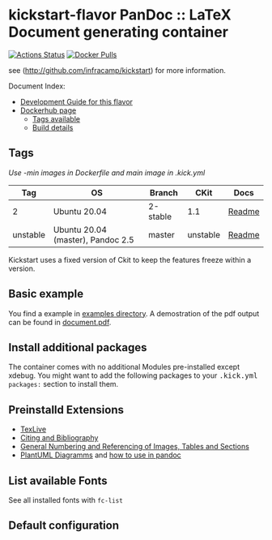 
# kickstart-flavor PanDoc :: LaTeX Document generating container

[![Actions Status](https://github.com/nfra-project/kickstart-flavor-pandoc/workflows/test/badge.svg)](https://github.com/nfra-project/kickstart-flavor-pandoc/actions)
[![Docker Pulls](https://img.shields.io/docker/pulls/nfra/kickstart-flavor-pandoc.svg)](https://github.com/nfra-project/kickstart-flavor-pandoc)

see (http://github.com/infracamp/kickstart) for more information.

Document Index:

- [Development Guide for this flavor](DEVELOPMENT.md)
- [Dockerhub page](https://hub.docker.com/r/nfra/kickstart-flavor-pandoc/)
    - [Tags available](https://hub.docker.com/r/nfra/kickstart-flavor-pandoc/tags/)
    - [Build details](https://hub.docker.com/r/nfra/kickstart-flavor-pandoc/builds/)


## Tags

*Use -min images in Dockerfile and main image in .kick.yml*

| Tag         | OS                            | Branch     | CKit | Docs |
|-------------|-------------------------------|------------|------|------|
| 2           | Ubuntu 20.04                  | 2-stable | 1.1  | [Readme](https://github.com/nfra-project/kickstart-flavor-pandoc/tree/2-stable) |
| unstable    | Ubuntu 20.04 (master), Pandoc 2.5   | master     | unstable  | [Readme](https://github.com/nfra-project/kickstart-flavor-pandoc/) |

Kickstart uses a fixed version of Ckit to keep the features freeze within
a version.

## Basic example

You find a example in [examples directory](examples/). A demostration of the pdf output can be found 
in [document.pdf](examples/basic-writing/output.pdf).

## Install additional packages

The container comes with no additional Modules pre-installed except xdebug. You might
want to add the following packages to your <kbd>.kick.yml</kbd> `packages:` section to install them.


## Preinstalld Extensions

- [TexLive](https://www.tug.org/texlive/doc/texlive-en/texlive-en.html)
- [Citing and Bibliography]()
- [General Numbering and Referencing of Images, Tables and Sections](https://github.com/tomduck/pandoc-xnos)
- [PlantUML Diagramms](https://plantuml.com/de/theme) and [how to use in pandoc](https://github.com/timofurrer/pandoc-plantuml-filter)

## List available Fonts

See all installed fonts with `fc-list`

## Default configuration

